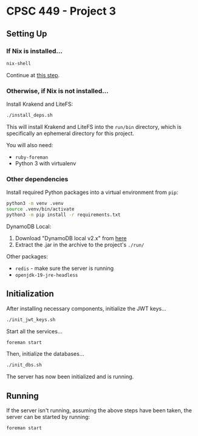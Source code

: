 # CPSC 449 - Project 3

## Setting Up

### If Nix is installed...

```bash
nix-shell
```

Continue at [this step](#other-dependencies).

### Otherwise, if Nix is not installed...

Install Krakend and LiteFS:

```bash
./install_deps.sh
```

This will install Krakend and LiteFS into the `run/bin` directory, which is
specifically an ephemeral directory for this project.

You will also need:
- `ruby-foreman`
- Python 3 with virtualenv

### Other dependencies

Install required Python packages into a virtual environment from `pip`:

```bash
python3 -m venv .venv
source .venv/bin/activate
python3 -m pip install -r requirements.txt
```

DynamoDB Local:
1. Download "DynamoDB local v2.x" from
[here](https://docs.aws.amazon.com/amazondynamodb/latest/developerguide/DynamoDBLocal.DownloadingAndRunning.html)
2. Extract the .jar in the archive to the project's `./run/`

Other packages:
- `redis` - make sure the server is running
- `openjdk-19-jre-headless`

## Initialization

After installing necessary components, initialize the JWT keys...

```bash
./init_jwt_keys.sh
```

Start all the services...

```bash
foreman start
```

Then, initialize the databases...

```bash
./init_dbs.sh
```

The server has now been initialized and is running.

## Running

If the server isn't running, assuming the above steps have been taken, the
server can be started by running:

```bash
foreman start
```